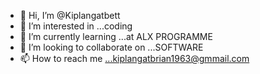 - 👋 Hi, I’m @Kiplangatbett
- 👀 I’m interested in ...coding
- 🌱 I’m currently learning ...at ALX PROGRAMME
- 💞️ I’m looking to collaborate on ...SOFTWARE
- 📫 How to reach me ...kiplangatbrian1963@gmmail.com

<!---
Kiplangatbett/Kiplangatbett is a ✨ special ✨ repository because its `README.md` (this file) appears on your GitHub profile.
You can click the Preview link to take a look at your changes.
--->
